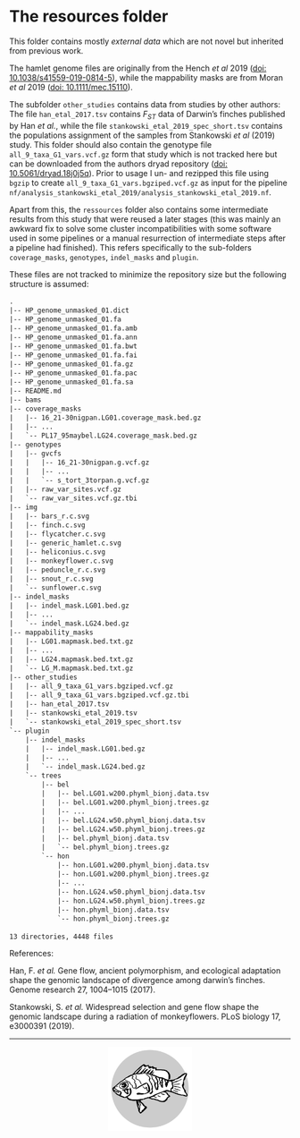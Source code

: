# The resources folder

This folder contains mostly *external data* which are not novel but inherited from previous work.

The hamlet genome files are originally from the Hench *et al* 2019 ([doi: 10.1038/s41559-019-0814-5](https://doi.org/10.1038/s41559-019-0814-5)),
while the mappability masks are from Moran *et al* 2019 ([doi: 10.1111/mec.15110](https://doi.org/10.1111/mec.15110)).

The subfolder `other_studies` contains data from studies by other authors:
The file `han_etal_2017.tsv` contains *F<sub>ST</sub>* data of Darwin’s finches published by Han *et al.*, while the file `stankowski_etal_2019_spec_short.tsv` contains the populations assignment of the samples from Stankowski *et al* (2019) study.
This folder should also contain the genotype file `all_9_taxa_G1_vars.vcf.gz` form that study which is not tracked here but can be downloaded from the authors dryad repository ([doi: 10.5061/dryad.18j0j5q](https://doi.org/10.5061/dryad.18j0j5q)).
Prior to usage I un- and rezipped this file using `bgzip` to create `all_9_taxa_G1_vars.bgziped.vcf.gz` as input for the pipeline `nf/analysis_stankowski_etal_2019/analysis_stankowski_etal_2019.nf`.

Apart from this, the `ressources` folder also contains some intermediate results from this study that were reused a later stages (this was mainly an awkward fix to solve some cluster incompatibilities with some software used in some pipelines or a manual resurrection of intermediate steps after a pipeline had finished).
This refers specifically to the sub-folders `coverage_masks`, `genotypes`, `indel_masks` and `plugin`.


These files are not tracked to minimize the repository size but the following structure is assumed:

```
.
|-- HP_genome_unmasked_01.dict
|-- HP_genome_unmasked_01.fa
|-- HP_genome_unmasked_01.fa.amb
|-- HP_genome_unmasked_01.fa.ann
|-- HP_genome_unmasked_01.fa.bwt
|-- HP_genome_unmasked_01.fa.fai
|-- HP_genome_unmasked_01.fa.gz
|-- HP_genome_unmasked_01.fa.pac
|-- HP_genome_unmasked_01.fa.sa
|-- README.md
|-- bams
|-- coverage_masks
|   |-- 16_21-30nigpan.LG01.coverage_mask.bed.gz
|   |-- ...
|   `-- PL17_95maybel.LG24.coverage_mask.bed.gz
|-- genotypes
|   |-- gvcfs
|   |   |-- 16_21-30nigpan.g.vcf.gz
|   |   |-- ...
|   |   `-- s_tort_3torpan.g.vcf.gz
|   |-- raw_var_sites.vcf.gz
|   `-- raw_var_sites.vcf.gz.tbi
|-- img
|   |-- bars_r.c.svg
|   |-- finch.c.svg
|   |-- flycatcher.c.svg
|   |-- generic_hamlet.c.svg
|   |-- heliconius.c.svg
|   |-- monkeyflower.c.svg
|   |-- peduncle_r.c.svg
|   |-- snout_r.c.svg
|   `-- sunflower.c.svg
|-- indel_masks
|   |-- indel_mask.LG01.bed.gz
|   |-- ...
|   `-- indel_mask.LG24.bed.gz
|-- mappability_masks
|   |-- LG01.mapmask.bed.txt.gz
|   |-- ...
|   |-- LG24.mapmask.bed.txt.gz
|   `-- LG_M.mapmask.bed.txt.gz
|-- other_studies
|   |-- all_9_taxa_G1_vars.bgziped.vcf.gz
|   |-- all_9_taxa_G1_vars.bgziped.vcf.gz.tbi
|   |-- han_etal_2017.tsv
|   |-- stankowski_etal_2019.tsv
|   `-- stankowski_etal_2019_spec_short.tsv
`-- plugin
    |-- indel_masks
    |   |-- indel_mask.LG01.bed.gz
    |   |-- ...
    |   `-- indel_mask.LG24.bed.gz
    `-- trees
        |-- bel
        |   |-- bel.LG01.w200.phyml_bionj.data.tsv
        |   |-- bel.LG01.w200.phyml_bionj.trees.gz
        |   |-- ...
        |   |-- bel.LG24.w50.phyml_bionj.data.tsv
        |   |-- bel.LG24.w50.phyml_bionj.trees.gz
        |   |-- bel.phyml_bionj.data.tsv
        |   `-- bel.phyml_bionj.trees.gz
        `-- hon
            |-- hon.LG01.w200.phyml_bionj.data.tsv
            |-- hon.LG01.w200.phyml_bionj.trees.gz
            |-- ...
            |-- hon.LG24.w50.phyml_bionj.data.tsv
            |-- hon.LG24.w50.phyml_bionj.trees.gz
            |-- hon.phyml_bionj.data.tsv
            `-- hon.phyml_bionj.trees.gz

13 directories, 4448 files
```

References:

Han, F. *et al.* Gene flow, ancient polymorphism, and ecological adaptation shape the genomic landscape of divergence among darwin’s finches. Genome research 27, 1004–1015 (2017).

Stankowski, S. *et al.* Widespread selection and gene flow shape the genomic landscape during a radiation of monkeyflowers. PLoS biology 17, e3000391 (2019).

---

<p align="center"><img src="../logo.svg" alt="logo" width="150"/></p>